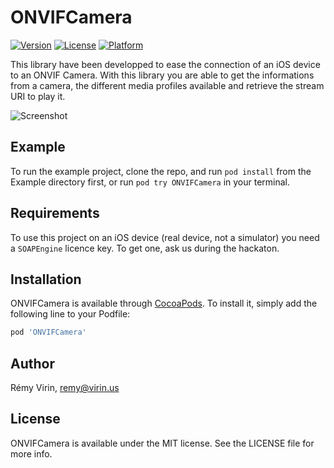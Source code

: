 # ONVIFCamera

[![Version](https://img.shields.io/cocoapods/v/ONVIFCamera.svg?style=flat)](http://cocoapods.org/pods/ONVIFCamera)
[![License](https://img.shields.io/cocoapods/l/ONVIFCamera.svg?style=flat)](http://cocoapods.org/pods/ONVIFCamera)
[![Platform](https://img.shields.io/cocoapods/p/ONVIFCamera.svg?style=flat)](http://cocoapods.org/pods/ONVIFCamera)

This library have been developped to ease the connection of an iOS device to an ONVIF Camera.
With this library you are able to get the informations from a camera, the different media profiles available and retrieve the stream URI to play it.

![Screenshot](https://github.com/rvi/ONVIFCamera/blob/master/images/screenshot.png)

## Example

To run the example project, clone the repo, and run `pod install` from the Example directory first, or run `pod try ONVIFCamera` in your terminal.


## Requirements

To use this project on an iOS device (real device, not a simulator) you need a `SOAPEngine` licence key.
To get one, ask us during the hackaton.

## Installation

ONVIFCamera is available through [CocoaPods](http://cocoapods.org). To install
it, simply add the following line to your Podfile:

```ruby
pod 'ONVIFCamera'
```

## Author

Rémy Virin, remy@virin.us

## License

ONVIFCamera is available under the MIT license. See the LICENSE file for more info.
